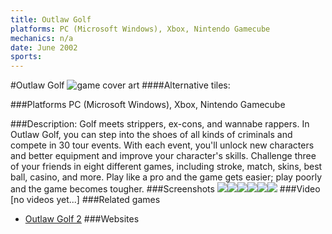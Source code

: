 ```yaml
---
title: Outlaw Golf
platforms: PC (Microsoft Windows), Xbox, Nintendo Gamecube
mechanics: n/a
date: June 2002
sports: 
---
```

#Outlaw Golf
![game cover art](//images.igdb.com/igdb/image/upload/t_cover_big/cxgtamh2r6z7tezfs1og.jpg "Logo Title Text 1")
####Alternative tiles:

###Platforms
PC (Microsoft Windows), Xbox, Nintendo Gamecube

###Description:
Golf meets strippers, ex-cons, and wannabe rappers. In Outlaw Golf, you can step into the shoes of all kinds of criminals and compete in 30 tour events. With each event, you'll unlock new characters and better equipment and improve your character's skills. Challenge three of your friends in eight different games, including stroke, match, skins, best ball, casino, and more. Play like a pro and the game gets easier; play poorly and the game becomes tougher.
###Screenshots
<a target="_blank" href="//images.igdb.com/igdb/image/upload/t_cover_big/rko0wym48swpkq0lcwqk.jpg"><img src="//images.igdb.com/igdb/image/upload/t_thumb/rko0wym48swpkq0lcwqk.jpg"/></a><a target="_blank" href="//images.igdb.com/igdb/image/upload/t_cover_big/myzecoe02eyba10ig4f7.jpg"><img src="//images.igdb.com/igdb/image/upload/t_thumb/myzecoe02eyba10ig4f7.jpg"/></a><a target="_blank" href="//images.igdb.com/igdb/image/upload/t_cover_big/emhhlulhwxuxolwh6xtj.jpg"><img src="//images.igdb.com/igdb/image/upload/t_thumb/emhhlulhwxuxolwh6xtj.jpg"/></a><a target="_blank" href="//images.igdb.com/igdb/image/upload/t_cover_big/c6vioyq6s64vq1tgas8h.jpg"><img src="//images.igdb.com/igdb/image/upload/t_thumb/c6vioyq6s64vq1tgas8h.jpg"/></a><a target="_blank" href="//images.igdb.com/igdb/image/upload/t_cover_big/orm6qkwayvl1onxya2lg.jpg"><img src="//images.igdb.com/igdb/image/upload/t_thumb/orm6qkwayvl1onxya2lg.jpg"/></a><a target="_blank" href="//images.igdb.com/igdb/image/upload/t_cover_big/ymgzbkcsst5nv7yzsnkk.jpg"><img src="//images.igdb.com/igdb/image/upload/t_thumb/ymgzbkcsst5nv7yzsnkk.jpg"/></a>
###Video
[no videos yet...]
###Related games
* [Outlaw Golf 2](/games/outlaw-golf-2-3437/)
###Websites

